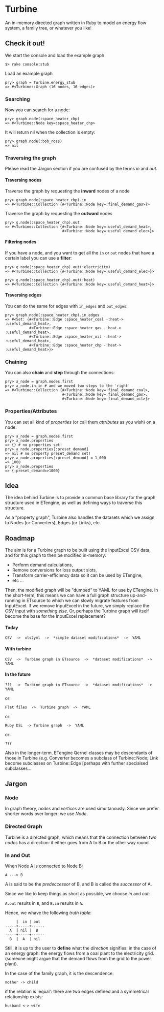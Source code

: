 # Turbine

An in-memory directed graph written in Ruby to model an energy flow system,
a family tree, or whatever you like!

## Check it out!

We start the console and load the example graph

    $> rake console:stub

Load an example graph

    pry> graph = Turbine.energy_stub
    => #<Turbine::Graph (16 nodes, 16 edges)>

### Searching

Now you can search for a node:

    pry> graph.node(:space_heater_chp)
    => #<Turbine::Node key=:space_heater_chp>

It will return nil when the collection is empty:

    pry> graph.node(:bob_ross)
    => nil

### Traversing the graph

Please read the Jargon section if you are confused by the terms *in*
and *out*.

#### Traversing nodes

Traverse the graph by requesting the **inward** nodes of a node

    pry> graph.node(:space_heater_chp).in
    => #<Turbine::Collection {#<Turbine::Node key=:final_demand_gas>}>

Traverse the graph by requesting the **outward** nodes

    pry> g.node(:space_heater_chp).out
    => #<Turbine::Collection {#<Turbine::Node key=:useful_demand_heat>,
                              #<Turbine::Node key=:useful_demand_elec>}>

#### Filtering nodes

If you have a node, and you want to get all the `in` or `out` nodes that have
a certain label you can use a **filter**:

    pry> g.node(:space_heater_chp).out(:electricity)
    => #<Turbine::Collection {#<Turbine::Node key=:useful_demand_elec>}>

    pry> g.node(:space_heater_chp).out(:heat)
    => #<Turbine::Collection {#<Turbine::Node key=:useful_demand_heat>}>

#### Traversing edges


You can do the same for edges with `in_edges` and `out_edges`:

    pry> graph.node(:space_heater_chp).in_edges
    => #<Set: {#<Turbine::Edge :space_heater_coal -:heat-> :useful_demand_heat>,
               #<Turbine::Edge :space_heater_gas -:heat-> :useful_demand_heat>,
               #<Turbine::Edge :space_heater_oil -:heat-> :useful_demand_heat>,
               #<Turbine::Edge :space_heater_chp -:heat-> :useful_demand_heat>}>


### Chaining

You can also **chain** and **step** through the connections:

    pry> a_node = graph.nodes.first
    pry> a_node.in.in # and we moved two steps to the 'right'
    => #<Turbine::Collection {#<Turbine::Node key=:final_demand_coal>,
                              #<Turbine::Node key=:final_demand_gas>,
                              #<Turbine::Node key=:final_demand_oil>}>

### Properties/Attributes

You can set all kind of *properties* (or call them *attributes* as you wish)
on a node:

    pry> a_node = graph.nodes.first
    pry> a_node.properties
    => {} # no properties set!
    pry> a_node.properties[:preset_demand]
    => nil # no property preset_demand set!
    pry> a_node.properties[:preset_demand] = 1_000
    => 1000
    pry> a_node.properties
    => {:preset_demand=>1000}

## Idea

The idea behind Turbine is to provide a common base library for the graph
structure used in ETengine, as well as defining ways to traverse this
structure.

As a "property graph", Turbine also handles the datasets which we assign to
Nodes (or Converters), Edges (or Links), etc.

## Roadmap

The aim is for a Turbine graph to be built using the InputExcel CSV data, and
for this graph to then be modified in-memory:

  * Perform demand calculations,
  * Remove conversions for loss output slots,
  * Transform carrier-efficiency data so it can be used by ETengine,
  * etc ...

Then, the modified graph will be "dumped" to YAML for use by ETengine. In the
short-term, this means we can have a full graph structure up-and-running in
ETsource to which we can slowly migrate features from InputExcel. If we
remove InputExcel in the future, we simply replace the CSV input with
_something else_. Or, perhaps the Turbine graph will itself become the base
for the InputExcel replacement?

#### Today

    CSV  ->  xls2yml  ->  *simple dataset modifications*  ->  YAML

#### With turbine

    CSV  ->  Turbine graph in ETsource  ->  *dataset modifications*  ->  YAML

#### In the future

    ???  ->  Turbine graph in ETsource  ->  *dataset modifications*  ->  YAML

or:

    Flat files  ->  Turbine graph  ->  YAML

or:

    Ruby DSL  -> Turbine graph  ->  YAML

or:

    ???

Also in the longer-term, ETengine Qernel classes may be descendants of those
in Turbine (e.g. Converter becomes a subclass of Turbine::Node; Link become
subclasses on Turbine::Edge [perhaps with further specialsed subclasses...

## Jargon

### Node

In graph theory, *nodes* and *vertices* are used simultanously. Since we prefer
shorter words over longer: we use *Node*.

### Directed Graph

Turbine is a directed graph, which means that the connection between two
*nodes* has a direction: it either goes from A to B or the other way round.

### In and Out

When Node A is connected to Node B:

    A ---> B

A is said to be the *predeccessor* of B, and B is called the *successor* of A.

Since we like to keep things as short as possible, we choose *in* and *out*:

`A.out` results in `B`, and `B.in` results in `A`.

Hence, we whave the following *truth table*:

         |  in | out
    -----+-----+------
      A  | nil |  B
    -----+-----+------
      B  |  A  | nil

Still, it is up to the user to **define** what the *direction* signifies: in
the case of an energy graph: the energy flows from a coal plant to the
electricity grid. (someone might argue that the demand flows from the grid to
the power plant).

In the case of the family graph, it is the descendence:

    mother -> child

if the relation is 'equal': there are two edges defined and a symmetrical
relationship exists:

    husband <-> wife
